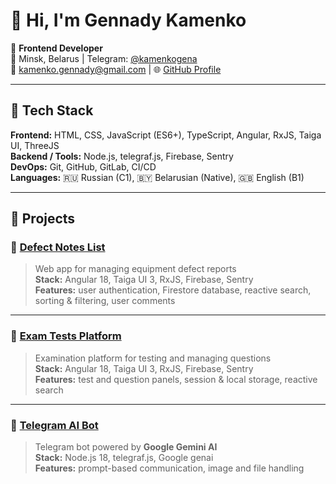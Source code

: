 # 👋 Hi, I'm Gennady Kamenko

🎯 **Frontend Developer**  
📍 Minsk, Belarus | Telegram: [@kamenkogena](https://t.me/kamenkogena)  
📧 kamenko.gennady@gmail.com | 🌐 [GitHub Profile](https://github.com/kamenko-gena)

---

## 🧰 Tech Stack

**Frontend:** HTML, CSS, JavaScript (ES6+), TypeScript, Angular, RxJS, Taiga UI, ThreeJS  
**Backend / Tools:** Node.js, telegraf.js, Firebase, Sentry  
**DevOps:** Git, GitHub, GitLab, CI/CD  
**Languages:** 🇷🇺 Russian (C1), 🇧🇾 Belarusian (Native), 🇬🇧 English (B1)

---

## 🚀 Projects

### 🔧 [Defect Notes List](https://kamenko-gena.github.io/defect-notes-list)
> Web app for managing equipment defect reports  
**Stack:** Angular 18, Taiga UI 3, RxJS, Firebase, Sentry  
**Features:** user authentication, Firestore database, reactive search, sorting & filtering, user comments

---

### 🧠 [Exam Tests Platform](https://kamenko-gena.github.io/mhs-exam-tests)
> Examination platform for testing and managing questions  
**Stack:** Angular 18, Taiga UI 3, RxJS, Firebase, Sentry  
**Features:** test and question panels, session & local storage, reactive search

---

### 🤖 [Telegram AI Bot](https://t.me/KamenkoAIBot)
> Telegram bot powered by **Google Gemini AI**  
**Stack:** Node.js 18, telegraf.js, Google genai  
**Features:** prompt-based communication, image and file handling
